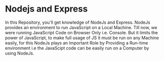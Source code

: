 # Nodejs and Express
In this Repository, you'll get knowledge of NodeJs and Express.
NodeJs provides an environment to run JavaScript on a Local Machine.
Till now, we were running JavaScript Code on Browser Only i.e. Console. But it limits the power of JavaScript, to make full usage of JS it must be run on any Machine easily, for this
NodeJs plays an Important Role by Providing a Run-time environment i.e the JavaScipt code can be easily run on a Computer by using NodeJs.
